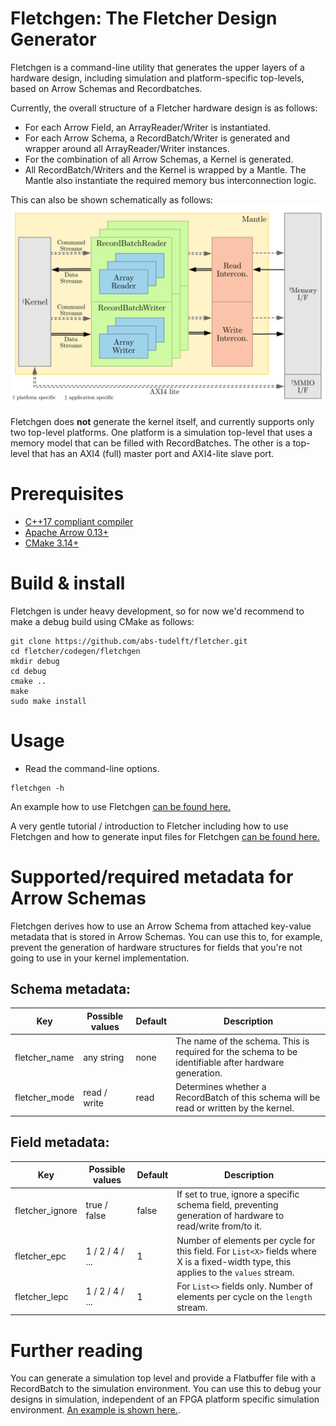 # Fletchgen: The Fletcher Design Generator
Fletchgen is a command-line utility that generates the upper layers of a hardware design, including simulation and 
platform-specific top-levels, based on Arrow Schemas and Recordbatches. 

Currently, the overall structure of a Fletcher hardware design is as follows:

* For each Arrow Field, an ArrayReader/Writer is instantiated.
* For each Arrow Schema, a RecordBatch/Writer is generated and wrapper around all ArrayReader/Writer instances.
* For the combination of all Arrow Schemas, a Kernel is generated.
* All RecordBatch/Writers and the Kernel is wrapped by a Mantle. The Mantle also instantiate the required 
  memory bus interconnection logic.

This can also be shown schematically as follows:
![Fletchgen output, schematically](./fletchgen.svg)

Fletchgen does **not** generate the kernel itself, and currently supports only two top-level platforms. One platform
is a simulation top-level that uses a memory model that can be filled with RecordBatches. The other is a top-level that
has an AXI4 (full) master port and AXI4-lite slave port.

# Prerequisites
* [C++17 compliant compiler](https://clang.llvm.org/)
* [Apache Arrow 0.13+](https://github.com/apache/arrow)
* [CMake 3.14+](https://cmake.org/)

# Build & install
Fletchgen is under heavy development, so for now we'd recommend to make a debug build using CMake as follows: 
```console
git clone https://github.com/abs-tudelft/fletcher.git
cd fletcher/codegen/fletchgen
mkdir debug
cd debug
cmake ..
make
sudo make install
```

# Usage

* Read the command-line options.
```console
fletchgen -h
```

An example how to use Fletchgen [can be found here.](../test/stringread/README.md)

A very gentle tutorial / introduction to Fletcher including how to use Fletchgen and how to generate input files for
Fletchgen [can be found here.](../../examples/sum/README.md)

# Supported/required metadata for Arrow Schemas
Fletchgen derives how to use an Arrow Schema from attached key-value metadata that is stored in Arrow Schemas. 
You can use this to, for example, prevent the generation of hardware structures for fields that you're not going 
to use in your kernel implementation.

## Schema metadata:

| Key                    | Possible values     | Default | Description                                                |
|------------------------|---------------------|---------|------------------------------------------------------------|
| fletcher_name          | any string          | none    | The name of the schema. This is required for the schema to be identifiable after hardware generation.  |
| fletcher_mode          | read / write        | read    | Determines whether a RecordBatch of this schema will be read or written by the kernel. |

## Field metadata:

| Key                    | Possible values | Default | Description                                  |
|------------------------|-----------------|---------|----------------------------------------------|
| fletcher_ignore        | true / false    | false   | If set to true, ignore a specific schema field, preventing generation of hardware to read/write from/to it. |
| fletcher_epc           | 1 / 2 / 4 / ... | 1       | Number of elements per cycle for this field. For `List<X>` fields where X is a fixed-width type, this applies to the `values` stream. |
| fletcher_lepc          | 1 / 2 / 4 / ... | 1       | For `List<>` fields only. Number of elements per cycle on the `length` stream. |

# Further reading

You can generate a simulation top level and provide a Flatbuffer file with a RecordBatch to the simulation environment. 
You can use this to debug your designs in simulation, independent of an FPGA platform specific simulation environment. 
[An example is shown here.](../test/stringread/README.md).
